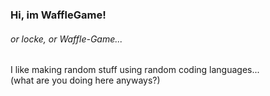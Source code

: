 ### Hi, im WaffleGame!
###### or locke, or Waffle-Game...
I like making random stuff using random coding languages...  
(what are you doing here anyways?)
